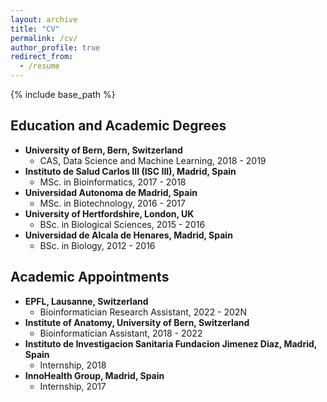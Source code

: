 ```yaml
---
layout: archive
title: "CV"
permalink: /cv/
author_profile: true
redirect_from:
  - /resume
---
```


{% include base_path %}

## Education and Academic Degrees
* **University of Bern, Bern, Switzerland**
	* CAS, Data Science and Machine Learning, 2018 - 2019
* **Instituto de Salud Carlos III (ISC III), Madrid, Spain**
	* MSc. in Bioinformatics, 2017 - 2018
* **Universidad Autonoma de Madrid, Spain**
	* MSc. in Biotechnology, 2016 - 2017
* **University of Hertfordshire, London, UK**
	* BSc. in Biological Sciences, 2015 - 2016
* **Universidad de Alcala de Henares, Madrid, Spain**
	* BSc. in Biology, 2012 - 2016

## Academic Appointments
* **EPFL, Lausanne, Switzerland**
	* Bioinformatician Research Assistant, 2022 - 202N
* **Institute of Anatomy, University of Bern, Switzerland**
	* Bioinformatician Assistant, 2018 - 2022
* **Instituto de Investigacion Sanitaria Fundacion Jimenez Diaz, Madrid, Spain**
	* Internship, 2018
* **InnoHealth Group, Madrid, Spain**
	* Internship, 2017

